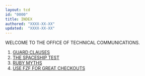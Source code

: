 ```yaml
---
layout: tcd
id: "0000"
title: INDEX
authored: "XXXX-XX-XX"
updated:  "XXXX-XX-XX"
---
```


WELCOME TO THE OFFICE OF TECHNICAL COMMUNICATIONS.

1. [GUARD CLAUSES](0001-guard-clauses)
2. [THE SPACESHIP TEST](0002-spaceship-test)
3. [RUBY MYTHS](0003-ruby-myths)
4. [USE FZF FOR GREAT CHECKOUTS](0004-use-fzf-for-great-checkouts)
